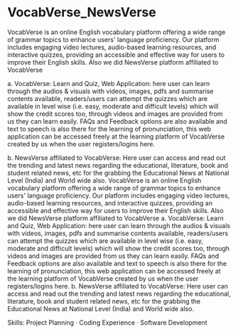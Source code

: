 # VocabVerse_NewsVerse

VocabVerse is an online English vocabulary platform offering a wide range of grammar topics to enhance users' language proficiency. Our platform includes engaging video lectures, audio-based learning resources, and interactive quizzes, providing an accessible and effective way for users to improve their English skills. Also we did NewsVerse platform affiliated to VocabVerse

a. VocabVerse: Learn and Quiz, Web Application: here user can learn through the audios & visuals with videos, images, pdfs and summarise contents available, readers/users can attempt the quizzes which are available in level wise (i.e. easy, moderate and difficult levels) which will show the credit scores too, through videos and images are provided from us they can learn easily. FAQs and Feedback options are also available and text to speech is also there for the learning of pronunciation, this web application can be accessed freely at the learning platform of VocabVerse created by us when the user registers/logins here.

b. NewsVerse affiliated to VocabVerse: Here user can access and read out the trending and latest news regarding the educational, literature, book and student related news, etc for the grabbing the Educational News at National Level (India) and World wide also.
VocabVerse is an online English vocabulary platform offering a wide range of grammar topics to enhance users' language proficiency. Our platform includes engaging video lectures, audio-based learning resources, and interactive quizzes, providing an accessible and effective way for users to improve their English skills. Also we did NewsVerse platform affiliated to VocabVerse a. VocabVerse: Learn and Quiz, Web Application: here user can learn through the audios & visuals with videos, images, pdfs and summarise contents available, readers/users can attempt the quizzes which are available in level wise (i.e. easy, moderate and difficult levels) which will show the credit scores too, through videos and images are provided from us they can learn easily. FAQs and Feedback options are also available and text to speech is also there for the learning of pronunciation, this web application can be accessed freely at the learning platform of VocabVerse created by us when the user registers/logins here. b. NewsVerse affiliated to VocabVerse: Here user can access and read out the trending and latest news regarding the educational, literature, book and student related news, etc for the grabbing the Educational News at National Level (India) and World wide also.

Skills: Project Planning · Coding Experience · Software Development
